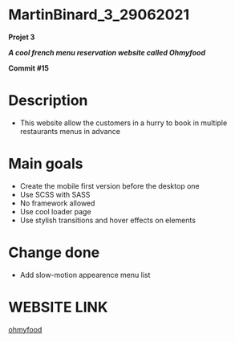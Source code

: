# MartinBinard_3_29062021
**Projet 3**

***A cool french menu reservation website called Ohmyfood***

**Commit #15**

# Description

* This website allow the customers in a hurry to book in multiple restaurants menus in advance

# Main goals

* Create the mobile first version before the desktop one
* Use SCSS with SASS
* No framework allowed
* Use cool loader page
* Use stylish transitions and hover effects on elements

# Change done

* Add slow-motion appearence menu list

# WEBSITE LINK

[ohmyfood](https://martinbinard.github.io/MartinBinard_3_29062021/)